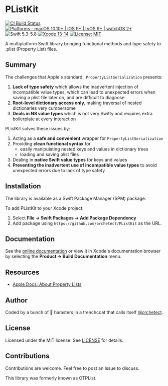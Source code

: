 # PListKit

[![CI Build Status](https://github.com/orchetect/PListKit/actions/workflows/build.yml/badge.svg)](https://github.com/orchetect/PListKit/actions/workflows/build.yml) [![Platforms - macOS 10.10+ | iOS 9+ | tvOS 9+ | watchOS 2+](https://img.shields.io/badge/platforms-macOS%2010.10+%20|%20iOS%209+%20|%20tvOS%209+%20|%20watchOS%202+-lightgrey.svg?style=flat)](https://developer.apple.com/swift) ![Swift 5.3-5.8](https://img.shields.io/badge/Swift-5.5–5.8-orange.svg?style=flat) [![Xcode 13-14](https://img.shields.io/badge/Xcode-13–14-blue.svg?style=flat)](https://developer.apple.com/swift) [![License: MIT](http://img.shields.io/badge/license-MIT-lightgrey.svg?style=flat)](https://github.com/orchetect/PListKit/blob/main/LICENSE)

A multiplatform Swift library bringing functional methods and type safety to .plist (Property List) files.

## Summary

The challenges that Apple's standard ` PropertyListSerialization` presents:

1. **Lack of type safety** which allows the inadvertent injection of incompatible value types, which can lead to unexpected errors when saving a plist file later on, and are difficult to diagnose
2. **Root-level dictionary access only**, making traversal of nested dictionaries very cumbersome
3. **Deals in NS value types** which is not very Swifty and requires extra boilerplate at every interaction

PListKit solves these issues by:

1. Acting as a **safe and convenient** wrapper for  `PropertyListSerialization`
2. Providing **clean functional syntax** for
   - easily manipulating nested keys and values in dictionary trees
   - loading and saving plist files
3. Dealing in **native Swift value types** for keys and values
4. **Preventing the inadvertent use of incompatible value types** to avoid unexpected errors due to lack of type safety

## Installation

The library is available as a Swift Package Manager (SPM) package.

To add PListKit to your Xcode project:

1. Select **File → Swift Packages → Add Package Dependency**
2. Add package using  `https://github.com/orchetect/PListKit` as the URL.

## Documentation

See the [online documentation](https://orchetect.github.io/PListKit/) or view it in Xcode's documentation browser by selecting the **Product → Build Documentation** menu.

## Resources

- [Apple Docs: About Property Lists](https://developer.apple.com/library/content/documentation/Cocoa/Conceptual/PropertyLists/AboutPropertyLists/AboutPropertyLists.html)

## Author

Coded by a bunch of 🐹 hamsters in a trenchcoat that calls itself [@orchetect](https://github.com/orchetect).

## License

Licensed under the MIT license. See [LICENSE](https://github.com/orchetect/PListKit/blob/master/LICENSE) for details.

## Contributions

Contributions are welcome. Feel free to post an Issue to discuss.

This library was formerly known as OTPList.
